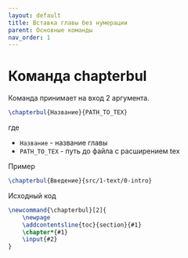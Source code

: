 ```yaml
---
layout: default
title: Вставка главы без нумерации
parent: Основные команды
nav_order: 1
---
```


# Команда chapterbul

Команда принимает на вход 2 аргумента.

```latex
\chapterbul{Название}{PATH_TO_TEX}
```

где 

* ```Название``` - название главы 
* ```PATH_TO_TEX``` - путь до файла с расширением tex

Пример
```latex
\chapterbul{Введение}{src/1-text/0-intro}
```

Исходный код

```latex
\newcommand{\chapterbul}[2]{
    \newpage
    \addcontentsline{toc}{section}{#1}
    \chapter*{#1}
    \input{#2}
}
```